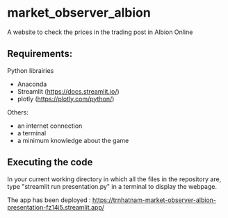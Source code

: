 # market_observer_albion
A website to check the prices in the trading post in Albion Online

## Requirements:

Python librairies
- Anaconda
- Streamlit (https://docs.streamlit.io/)
- plotly (https://plotly.com/python/)

Others:
- an internet connection
- a terminal
- a minimum knowledge about the game

## Executing the code
In your current working directory in which all the files in the repository are, type "streamlit run presentation.py" in a terminal to display the webpage. 

The app has been deployed : https://trnhatnam-market-observer-albion-presentation-fz14i5.streamlit.app/
